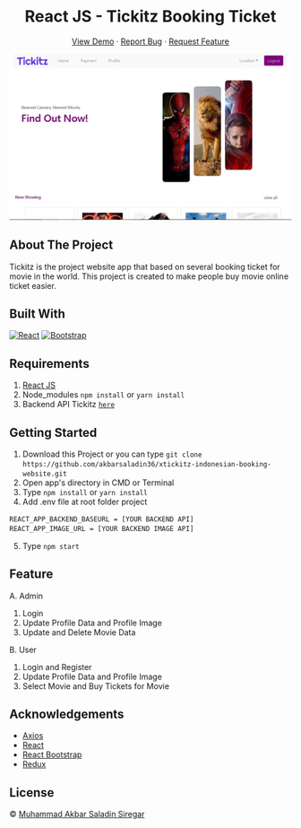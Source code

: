 <h1 align='center'>React JS - Tickitz Booking Ticket</h1>
  <p align="center">
    <a href="https://tickitz-indonesian-booking-tickets.netlify.app">View Demo</a>
    ·
    <a href="https://github.com/akbarsaladin36/xtickitz-indonesian-booking-website/issues">Report Bug</a>
    ·
    <a href="https://github.com/akbarsaladin36/xtickitz-indonesian-booking-website/pulls">Request Feature</a>
  </p>

![Image Banner](public/img/home-screenshot.jpg)

## About The Project

Tickitz is the project website app that based on several booking ticket for movie in the world. This project is created to make people buy movie online ticket easier. 

## Built With

[![React](https://img.shields.io/badge/React-v17.0.2-blue)](https://github.com/facebook/react)
[![Bootstrap](https://img.shields.io/badge/Bootstrap-v4.6.x-blue)](https://github.com/react-bootstrap/react-bootstrap)

## Requirements

1. <a href="https://github.com/facebook/create-react-app">React JS</a>
2. Node_modules `npm install` or `yarn install`
3. Backend API Tickitz [`here`](https://github.com/akbarsaladin36/xtickitz-indonesian-booking-tickets-online-rest-api.git)

## Getting Started

1. Download this Project or you can type `git clone https://github.com/akbarsaladin36/xtickitz-indonesian-booking-website.git`
2. Open app's directory in CMD or Terminal
3. Type `npm install` or `yarn install`
4. Add .env file at root folder project

```sh
REACT_APP_BACKEND_BASEURL = [YOUR BACKEND API]
REACT_APP_IMAGE_URL = [YOUR BACKEND IMAGE API]
```

5. Type `npm start`

## Feature

A. Admin

1. Login
2. Update Profile Data and Profile Image
3. Update and Delete Movie Data

B. User

1. Login and Register
2. Update Profile Data and Profile Image
3. Select Movie and Buy Tickets for Movie

## Acknowledgements

- [Axios](https://www.npmjs.com/package/axios)
- [React](https://reactjs.org/)
- [React Bootstrap](https://react-bootstrap.github.io/)
- [Redux](https://github.com/reduxjs/react-redux)

## License

© [Muhammad Akbar Saladin Siregar](https://github.com/akbarsaladin36/)
